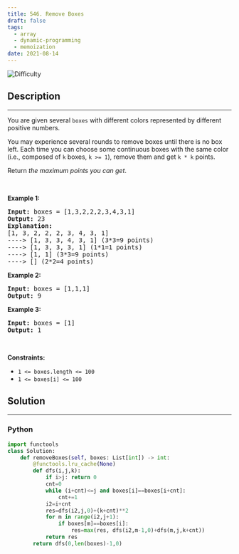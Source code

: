 ```yaml
---
title: 546. Remove Boxes
draft: false
tags: 
  - array
  - dynamic-programming
  - memoization
date: 2021-08-14
---
```


![Difficulty](https://img.shields.io/badge/Difficulty-Hard-blue.svg)

## Description

---
<p>You are given several <code>boxes</code> with different colors represented by different positive numbers.</p>

<p>You may experience several rounds to remove boxes until there is no box left. Each time you can choose some continuous boxes with the same color (i.e., composed of <code>k</code> boxes, <code>k &gt;= 1</code>), remove them and get <code>k * k</code> points.</p>

<p>Return <em>the maximum points you can get</em>.</p>

<p>&nbsp;</p>
<p><strong class="example">Example 1:</strong></p>

<pre>
<strong>Input:</strong> boxes = [1,3,2,2,2,3,4,3,1]
<strong>Output:</strong> 23
<strong>Explanation:</strong>
[1, 3, 2, 2, 2, 3, 4, 3, 1] 
----&gt; [1, 3, 3, 4, 3, 1] (3*3=9 points) 
----&gt; [1, 3, 3, 3, 1] (1*1=1 points) 
----&gt; [1, 1] (3*3=9 points) 
----&gt; [] (2*2=4 points)
</pre>

<p><strong class="example">Example 2:</strong></p>

<pre>
<strong>Input:</strong> boxes = [1,1,1]
<strong>Output:</strong> 9
</pre>

<p><strong class="example">Example 3:</strong></p>

<pre>
<strong>Input:</strong> boxes = [1]
<strong>Output:</strong> 1
</pre>

<p>&nbsp;</p>
<p><strong>Constraints:</strong></p>

<ul>
	<li><code>1 &lt;= boxes.length &lt;= 100</code></li>
	<li><code>1 &lt;= boxes[i]&nbsp;&lt;= 100</code></li>
</ul>


## Solution

---
### Python
``` py title='remove-boxes'
import functools
class Solution:
    def removeBoxes(self, boxes: List[int]) -> int:
        @functools.lru_cache(None)
        def dfs(i,j,k):
            if i>j: return 0
            cnt=0
            while (i+cnt)<=j and boxes[i]==boxes[i+cnt]:
                cnt+=1
            i2=i+cnt
            res=dfs(i2,j,0)+(k+cnt)**2
            for m in range(i2,j+1):
                if boxes[m]==boxes[i]:
                    res=max(res, dfs(i2,m-1,0)+dfs(m,j,k+cnt))
            return res
        return dfs(0,len(boxes)-1,0)

```

